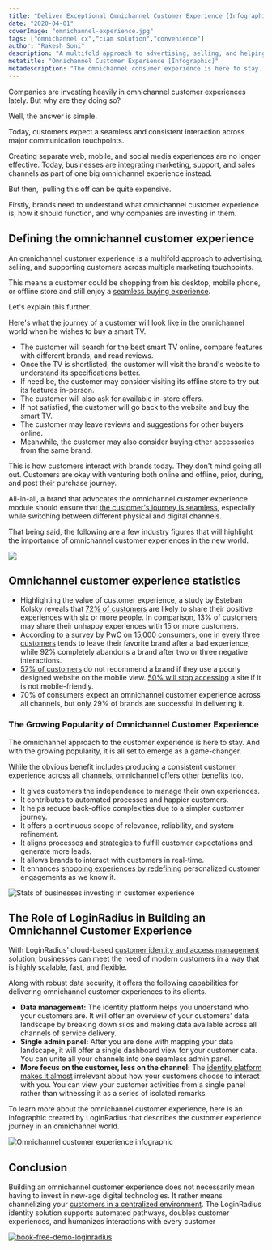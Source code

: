 ```yaml
---
title: "Deliver Exceptional Omnichannel Customer Experience [Infographic]"
date: "2020-04-01"
coverImage: "omnichannel-experience.jpg"
tags: ["omnichannel cx","ciam solution","convenience"]
author: "Rakesh Soni"
description: "A multifold approach to advertising, selling, and helping consumers through various marketing touchpoints is an omnichannel consumer experience. To learn more, check out the infographic."
metatitle: "Omnichannel Customer Experience [Infographic]"
metadescription: "The omnichannel consumer experience is here to stay. And it is all set to emerge as a game-changer with rising popularity. Check out the infographic to know how."
---
```



Companies are investing heavily in omnichannel customer experiences lately. But why are they doing so?

Well, the answer is simple.

Today, customers expect a seamless and consistent interaction across major communication touchpoints.

Creating separate web, mobile, and social media experiences are no longer effective. Today, businesses are integrating marketing, support, and sales channels as part of one big omnichannel experience instead.

But then,  pulling this off can be quite expensive. 

Firstly, brands need to understand what omnichannel customer experience is, how it should function, and why companies are investing in them.

## Defining the omnichannel customer experience

An omnichannel customer experience is a multifold approach to advertising, selling, and supporting customers across multiple marketing touchpoints. 

This means a customer could be shopping from his desktop, mobile phone, or offline store and still enjoy a [seamless buying experience](https://www.loginradius.com/blog/2019/11/improve-customer-experience-ecommerce/). 

Let's explain this further.

Here's what the journey of a customer will look like in the omnichannel world when he wishes to buy a smart TV.

- The customer will search for the best smart TV online, compare features with different brands, and read reviews.
- Once the TV is shortlisted, the customer will visit the brand's website to understand its specifications better.
- If need be, the customer may consider visiting its offline store to try out its features in-person. 
- The customer will also ask for available in-store offers.
- If not satisfied, the customer will go back to the website and buy the smart TV.
- The customer may leave reviews and suggestions for other buyers online.
- Meanwhile, the customer may also consider buying other accessories from the same brand.

This is how customers interact with brands today. They don't mind going all out. Customers are okay with venturing both online and offline, prior, during, and post their purchase journey. 

All-in-all, a brand that advocates the omnichannel customer experience module should ensure that [the customer's journey is seamless](https://www.loginradius.com/customer-experience-solutions/), especially while switching between different physical and digital channels.

That being said, the following are a few industry figures that will highlight the importance of omnichannel customer experiences in the new world.

[![](omnichannel-customer-experience-whitepaper-1024x310.jpg)](https://www.loginradius.com/resource/omnichannel-retailer-customer-experience)

## Omnichannel customer experience statistics

- Highlighting the value of customer experience, a study by Esteban Kolsky reveals that [72% of customers](http://www.slideshare.net/ekolsky/cx-for-executives) are likely to share their positive experiences with six or more people. In comparison, 13% of customers may share their unhappy experiences with 15 or more customers.
- According to a survey by PwC on 15,000 consumers, [one in every three customers](https://www.pwc.com/us/en/retail-consumer/publications/assets/pwc-retailing-2020.pdf) tends to leave their favorite brand after a bad experience, while 92% completely abandons a brand after two or three negative interactions.
- [57% of customers](https://www.socpub.com/articles/the-5-mobile-marketing-mistakes-infographic-14849) do not recommend a brand if they use a poorly designed website on the mobile view. [50% will stop accessing](https://www.business2community.com/marketing/38-mobile-marketing-statistics-you-need-to-know-02185085) a site if it is not mobile-friendly.
- 70% of consumers expect an omnichannel customer experience across all channels, but only 29% of brands are successful in delivering it.

### The Growing Popularity of Omnichannel Customer Experience

The omnichannel approach to the customer experience is here to stay. And with the growing popularity, it is all set to emerge as a game-changer. 

While the obvious benefit includes producing a consistent customer experience across all channels, omnichannel offers other benefits too.

- It gives customers the independence to manage their own experiences. 
- It contributes to automated processes and happier customers.
- It helps reduce back-office complexities due to a simpler customer journey. 
- It offers a continuous scope of relevance, reliability, and system refinement. 
- It aligns processes and strategies to fulfill customer expectations and generate more leads.
- It allows brands to interact with customers in real-time.
- It enhances [shopping experiences by redefining](https://www.loginradius.com/blog/2018/11/improving-customer-experience-in-the-retail-e-commerce-industry/) personalized customer engagements as we know it.

![Stats of businesses investing in customer experience](omnichallel-2.png)

## The Role of LoginRadius in Building an Omnichannel Customer Experience

With LoginRadius' cloud-based [customer identity and access management](https://www.loginradius.com/blog/2019/06/customer-identity-and-access-management/) solution, businesses can meet the need of modern customers in a way that is highly scalable, fast, and flexible. 

Along with robust data security, it offers the following capabilities for delivering omnichannel customer experiences to its clients.

- **Data management:** The identity platform helps you understand who your customers are. It will offer an overview of your customers' data landscape by breaking down silos and making data available across all channels of service delivery. 
- **Single admin panel:** After you are done with mapping your data landscape, it will offer a single dashboard view for your customer data. You can unite all your channels into one seamless admin panel.
- **More focus on the customer, less on the channel:** The [identity platform makes it almost](https://www.loginradius.com/blog/2019/10/digital-identity-management/) irrelevant about how your customers choose to interact with you. You can view your customer activities from a single panel rather than witnessing it as a series of isolated remarks.

To learn more about the omnichannel customer experience, here is an infographic created by LoginRadius that describes the customer experience journey in an omnichannel world.

![Omnichannel customer experience infographic](Making-Customers-Feel-Seen-in-an-Omnichannel-World-1-scaled.jpg)

## Conclusion

Building an omnichannel customer experience does not necessarily mean having to invest in new-age digital technologies. It rather means channelizing your [customers in a centralized environment](https://www.loginradius.com/blog/2019/12/identity-as-a-service-for-business/). The LoginRadius identity solution supports automated pathways, doubles customer experiences, and humanizes interactions with every customer

[![book-free-demo-loginradius](../../assets/book-a-demo-loginradius.png)](https://www.loginradius.com/book-a-demo/)
